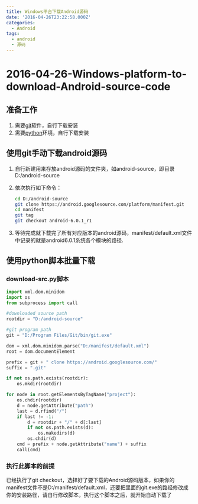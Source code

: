 ```yaml
---
title: Windows平台下载Android源码
date: '2016-04-26T23:22:58.000Z'
categories:
  - Android
tags:
  - android
  - 源码
---
```


# 2016-04-26-Windows-platform-to-download-Android-source-code

## 准备工作

1. 需要[git](https://git-scm.com/download/)软件，自行下载安装
2. 需要[python](https://www.python.org/)环境，自行下载安装

## 使用git手动下载android源码

1. 自行新建用来存放android源码的文件夹，如android-source，即目录D:/android-source
2. 依次执行如下命令：

   ```bash
   cd D:/android-source
   git clone https://android.googlesource.com/platform/manifest.git    # 遇到443错误码的就是被墙了，自行翻墙解决
   cd manifest
   git tag                                                             # 列出android各个分支版本
   git checkout android-6.0.1_r1                                       # 下载需要的android源码
   ```

3. 等待完成就下载完了所有对应版本的android源码，manifest/default.xml文件中记录的就是android6.0.1系统各个模块的路径.

## 使用python脚本批量下载

### download-src.py脚本

```python
import xml.dom.minidom
import os
from subprocess import call

#downloaded source path
rootdir = "D:/android-source"

#git program path
git = "D:/Program Files/Git/bin/git.exe"

dom = xml.dom.minidom.parse("D:/manifest/default.xml")
root = dom.documentElement

prefix = git + " clone https://android.googlesource.com/"
suffix = ".git"

if not os.path.exists(rootdir):
    os.mkdir(rootdir)

for node in root.getElementsByTagName("project"):
    os.chdir(rootdir)
    d = node.getAttribute("path")
    last = d.rfind("/")
    if last != -1:
        d = rootdir + "/" + d[:last]
        if not os.path.exists(d):
            os.makedirs(d)
        os.chdir(d)
    cmd = prefix + node.getAttribute("name") + suffix
    call(cmd)
```

### 执行此脚本的前提

已经执行了git checkout，选择好了要下载的Android源码版本，如果你的manifest文件不是D:/manifest/default.xml，还要把里面的git.exe的路经修改成你的安装路径，请自行修改脚本，执行这个脚本之后，就开始自动下载了

